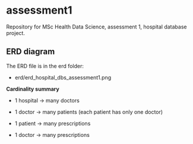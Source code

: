 # assessment1
Repository for MSc Health Data Science, assessment 1, hospital database project.

## ERD diagram

The ERD file is in the erd folder:

- erd/erd_hospital_dbs_assessment1.png

**Cardinality summary**

- 1 hospital → many doctors

- 1 doctor → many patients (each patient has only one doctor)

- 1 patient → many prescriptions 

- 1 doctor → many prescriptions 

